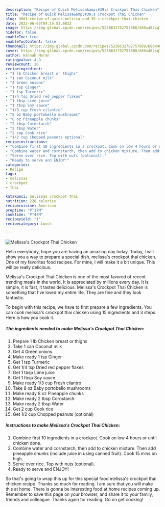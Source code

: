 ```yaml
---
description: "Recipe of Quick Melissa&amp;#39;s Crockpot Thai Chicken"
title: "Recipe of Quick Melissa&amp;#39;s Crockpot Thai Chicken"
slug: 3601-recipe-of-quick-melissa-and-39-s-crockpot-thai-chicken
date: 2022-06-03T04:19:53.683Z
image: https://img-global.cpcdn.com/recipes/5238632782757888/680x482cq70/melissas-crockpot-thai-chicken-recipe-main-photo.jpg
hideToc: false
enableToc: true
enableTocContent: false
thumbnail: https://img-global.cpcdn.com/recipes/5238632782757888/680x482cq70/melissas-crockpot-thai-chicken-recipe-main-photo.jpg
cover: https://img-global.cpcdn.com/recipes/5238632782757888/680x482cq70/melissas-crockpot-thai-chicken-recipe-main-photo.jpg
author: Hannah Moran
ratingvalue: 4.9
reviewcount: 16
recipeingredient:
- "1 lb Chicken breast or thighs"
- "1 can Coconut milk"
- "4 Green onions"
- "1 tsp Ginger"
- "1 tsp Turmeric"
- "1/4 tsp Dried red pepper flakes"
- "1 tbsp Lime juice"
- "1 tbsp Soy sauce"
- "1/3 cup Fresh cilantro"
- "8 oz Baby portobello mushrooms"
- "8 oz Pineapple chunks"
- "2 tbsp Cornstarch"
- "2 tbsp Water"
- "2 cup Cook rice"
- "1/2 cup Chopped peanuts optional"
recipeinstructions:
- "Combine first 10 ingredients in a crockpot. Cook on low 4 hours or until chicken done."
- "Combine water and cornstarch, then add to chicken mixture. Then add pineapple chunks (include juice in using canned fruit). Cook 15 mins on high."
- "Serve over rice. Top with nuts (optional)."
- "Ready to serve and ENJOY!"
categories:
- Recipe
tags:
- melissas
- crockpot
- thai

katakunci: melissas crockpot thai 
nutrition: 228 calories
recipecuisine: American
preptime: "PT17M"
cooktime: "PT47M"
recipeyield: "1"
recipecategory: Lunch

---
```



![Melissa&#39;s Crockpot Thai Chicken](https://img-global.cpcdn.com/recipes/5238632782757888/680x482cq70/melissas-crockpot-thai-chicken-recipe-main-photo.jpg)

Hello everybody, hope you are having an amazing day today. Today, I will show you a way to prepare a special dish, melissa&#39;s crockpot thai chicken. One of my favorites food recipes. For mine, I will make it a bit unique. This will be really delicious.

Melissa&#39;s Crockpot Thai Chicken is one of the most favored of recent trending meals in the world. It is appreciated by millions every day. It is simple, it is fast, it tastes delicious. Melissa&#39;s Crockpot Thai Chicken is something that I've loved my entire life. They are fine and they look fantastic.




To begin with this recipe, we have to first prepare a few ingredients. You can cook melissa&#39;s crockpot thai chicken using 15 ingredients and 3 steps. Here is how you cook it.

<!--inarticleads1-->

##### The ingredients needed to make Melissa&#39;s Crockpot Thai Chicken:

1. Prepare 1 lb Chicken breast or thighs
1. Take 1 can Coconut milk
1. Get 4 Green onions
1. Make ready 1 tsp Ginger
1. Get 1 tsp Turmeric
1. Get 1/4 tsp Dried red pepper flakes
1. Get 1 tbsp Lime juice
1. Get 1 tbsp Soy sauce
1. Make ready 1/3 cup Fresh cilantro
1. Take 8 oz Baby portobello mushrooms
1. Make ready 8 oz Pineapple chunks
1. Make ready 2 tbsp Cornstarch
1. Make ready 2 tbsp Water
1. Get 2 cup Cook rice
1. Get 1/2 cup Chopped peanuts (optional)




<!--inarticleads2-->

##### Instructions to make Melissa&#39;s Crockpot Thai Chicken:

1. Combine first 10 ingredients in a crockpot. Cook on low 4 hours or until chicken done.
1. Combine water and cornstarch, then add to chicken mixture. Then add pineapple chunks (include juice in using canned fruit). Cook 15 mins on high.
1. Serve over rice. Top with nuts (optional).
1. Ready to serve and ENJOY!



So that's going to wrap this up for this special food melissa&#39;s crockpot thai chicken recipe. Thanks so much for reading. I am sure that you will make this at home. There is gonna be interesting food at home recipes coming up. Remember to save this page on your browser, and share it to your family, friends and colleague. Thanks again for reading. Go on get cooking!
